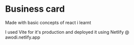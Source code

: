 # Business card

Made with basic concepts of react i learnt

I used Vite for it's production and deployed it using Netlify @ awodi.netlify.app
